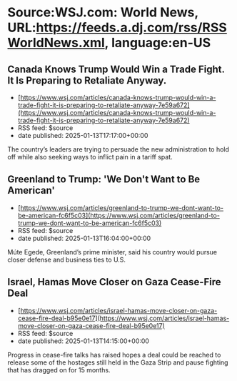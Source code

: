 # Source:WSJ.com: World News, URL:https://feeds.a.dj.com/rss/RSSWorldNews.xml, language:en-US

## Canada Knows Trump Would Win a Trade Fight. It Is Preparing to Retaliate Anyway.
 - [https://www.wsj.com/articles/canada-knows-trump-would-win-a-trade-fight-it-is-preparing-to-retaliate-anyway-7e59a672](https://www.wsj.com/articles/canada-knows-trump-would-win-a-trade-fight-it-is-preparing-to-retaliate-anyway-7e59a672)
 - RSS feed: $source
 - date published: 2025-01-13T17:17:00+00:00

The country’s leaders are trying to persuade the new administration to hold off while also seeking ways to inflict pain in a tariff spat.

## Greenland to Trump: 'We Don't Want to Be American'
 - [https://www.wsj.com/articles/greenland-to-trump-we-dont-want-to-be-american-fc6f5c03](https://www.wsj.com/articles/greenland-to-trump-we-dont-want-to-be-american-fc6f5c03)
 - RSS feed: $source
 - date published: 2025-01-13T16:04:00+00:00

Múte Egede, Greenland’s prime minister, said his country would pursue closer defense and business ties to U.S.

## Israel, Hamas Move Closer on Gaza Cease-Fire Deal
 - [https://www.wsj.com/articles/israel-hamas-move-closer-on-gaza-cease-fire-deal-b95e0e17](https://www.wsj.com/articles/israel-hamas-move-closer-on-gaza-cease-fire-deal-b95e0e17)
 - RSS feed: $source
 - date published: 2025-01-13T14:15:00+00:00

Progress in cease-fire talks has raised hopes a deal could be reached to release some of the hostages still held in the Gaza Strip and pause fighting that has dragged on for 15 months.

